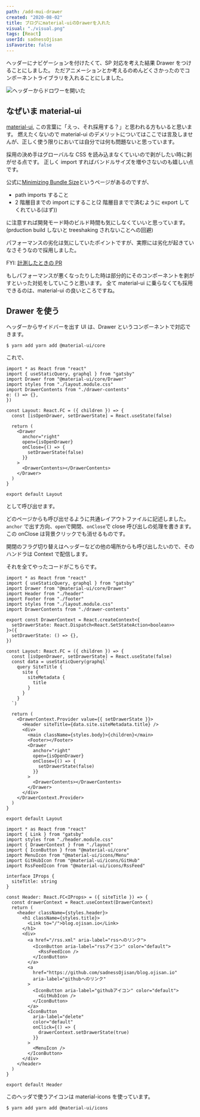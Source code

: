 ```yaml
---
path: /add-mui-drawer
created: "2020-08-02"
title: ブログにmaterial-uiのDrawerを入れた
visual: "./visual.png"
tags: [React]
userId: sadnessOjisan
isFavorite: false
---
```


ヘッダーにナビゲーションを付けたくて、SP 対応を考えた結果 Drawer をつけることにしました。
ただアニメーションとか考えるのめんどくさかったのでコンポーネントライブラリを入れることにしました。

![ヘッダーからドロワーを開いた](header.png)

## なぜいま material-ui

[material-ui](https://material-ui.com/), この言葉に「えっ、それ採用する？」と思われる方もいると思います。
燃えたくないので material-ui のデメリットについてはここでは言及しませんが、正しく使う限りにおいては自分では何も問題ないと思っています。

採用の決め手はグローバルな CSS を読み込まなくていいので剥がしたい時に剥がせる点です。
正しく import すればバンドルサイズを増やさないのも嬉しい点です。

公式に[Minimizing Bundle Size](https://material-ui.com/guides/minimizing-bundle-size/)というページがあるのですが、

- path imports すること
- 2 階層目までの import にすること(2 階層目までで済むように export してくれている(はず))

に注意すれば開発モード時のビルド時間も気にしなくていいと思っています。
(prduction build しないと treeshaking されないことへの回避)

パフォーマンスの劣化は気にしていたポイントですが、実際には劣化が起きていなさそうなので採用しました。

FYI: [計測したときの PR](https://github.com/sadnessOjisan/blog.ojisan.io/pull/50)

もしパフォーマンスが悪くなったりした時は部分的にそのコンポーネントを剥がすといった対処をしていこうと思います。
全て material-ui に乗らなくても採用できるのは、material-ui の良いところですね。

## Drawer を使う

ヘッダーからサイドバーを出す UI は、Drawer というコンポーネントで対応できます。

```sh
$ yarn add yarn add @material-ui/core
```

これで、

```tsx
import * as React from "react"
import { useStaticQuery, graphql } from "gatsby"
import Drawer from "@material-ui/core/Drawer"
import styles from "./layout.module.css"
import DrawerContents from "./drawer-contents"
e: () => {},
})

const Layout: React.FC = ({ children }) => {
  const [isOpenDrawer, setDrawerState] = React.useState(false)

  return (
    <Drawer
      anchor="right"
      open={isOpenDrawer}
      onClose={() => {
        setDrawerState(false)
      }}
    >
      <DrawerContents></DrawerContents>
    </Drawer>
  )
}

export default Layout
```

として呼び出せます。

どのページからも呼び出せるように共通レイアウトファイルに記述しました。
`anchor` で出す方向、`open`で開閉、`onClose`で close 呼び出しの処理を書きます。
この onClose は背景クリックでも消せるものです。

開閉のフラグ切り替えはヘッダーなどの他の場所からも呼び出したいので、そのハンドラは Context で配信します。

それを全てやったコードがこちらです。

```tsx:title=components/layout.tsx
import * as React from "react"
import { useStaticQuery, graphql } from "gatsby"
import Drawer from "@material-ui/core/Drawer"
import Header from "./header"
import Footer from "./footer"
import styles from "./layout.module.css"
import DrawerContents from "./drawer-contents"

export const DrawerContext = React.createContext<{
  setDrawerState: React.Dispatch<React.SetStateAction<boolean>>
}>({
  setDrawerState: () => {},
})

const Layout: React.FC = ({ children }) => {
  const [isOpenDrawer, setDrawerState] = React.useState(false)
  const data = useStaticQuery(graphql`
    query SiteTitle {
      site {
        siteMetadata {
          title
        }
      }
    }
  `)

  return (
    <DrawerContext.Provider value={{ setDrawerState }}>
      <Header siteTitle={data.site.siteMetadata.title} />
      <div>
        <main className={styles.body}>{children}</main>
        <Footer></Footer>
        <Drawer
          anchor="right"
          open={isOpenDrawer}
          onClose={() => {
            setDrawerState(false)
          }}
        >
          <DrawerContents></DrawerContents>
        </Drawer>
      </div>
    </DrawerContext.Provider>
  )
}

export default Layout
```

```tsx:title=components/header.tsx
import * as React from "react"
import { Link } from "gatsby"
import styles from "./header.module.css"
import { DrawerContext } from "./layout"
import { IconButton } from "@material-ui/core"
import MenuIcon from "@material-ui/icons/Menu"
import GitHubIcon from "@material-ui/icons/GitHub"
import RssFeedIcon from "@material-ui/icons/RssFeed"

interface IProps {
  siteTitle: string
}

const Header: React.FC<IProps> = ({ siteTitle }) => {
  const drawerContext = React.useContext(DrawerContext)
  return (
    <header className={styles.header}>
      <h1 className={styles.title}>
        <Link to="/">blog.ojisan.io</Link>
      </h1>
      <div>
        <a href="/rss.xml" aria-label="rssへのリンク">
          <IconButton aria-label="rssアイコン" color="default">
            <RssFeedIcon />
          </IconButton>
        </a>
        <a
          href="https://github.com/sadnessOjisan/blog.ojisan.io"
          aria-label="githubへのリンク"
        >
          <IconButton aria-label="githubアイコン" color="default">
            <GitHubIcon />
          </IconButton>
        </a>
        <IconButton
          aria-label="delete"
          color="default"
          onClick={() => {
            drawerContext.setDrawerState(true)
          }}
        >
          <MenuIcon />
        </IconButton>
      </div>
    </header>
  )
}

export default Header
```

このヘッダで使うアイコンは material-icons を使っています。

```sh
$ yarn add yarn add @material-ui/icons
```
